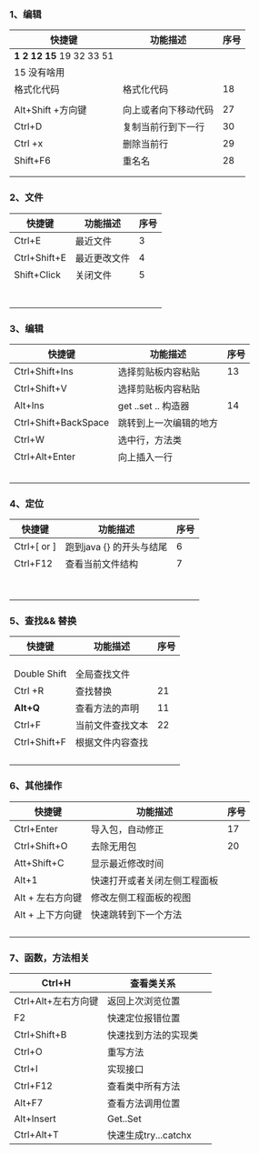 ### 1、编辑

| 快捷键                        | 功能描述             | 序号 |
| ----------------------------- | -------------------- | ---- |
| **1 2  12  15**  19  32 33 51 |                      |      |
| 15 没有啥用                   |                      |      |
| 格式化代码                    | 格式化代码           | 18   |
|                               |                      |      |
| Alt+Shift +方向键             | 向上或者向下移动代码 | 27   |
| Ctrl+D                        | 复制当前行到下一行   | 30   |
| Ctrl +x                       | 删除当前行           | 29   |
| Shift+F6                      | 重名名               | 28   |
|                               |                      |      |
|                               |                      |      |

### 2、文件

| 快捷键       | 功能描述     | 序号 |
| ------------ | ------------ | ---- |
| Ctrl+E       | 最近文件     | 3    |
| Ctrl+Shift+E | 最近更改文件 | 4    |
| Shift+Click  | 关闭文件     | 5    |
|              |              |      |
|              |              |      |
|              |              |      |
|              |              |      |
|              |              |      |
|              |              |      |
|              |              |      |

### 3、编辑

| 快捷键               | 功能描述               | 序号 |
| -------------------- | ---------------------- | ---- |
| Ctrl+Shift+Ins       | 选择剪贴板内容粘贴     | 13   |
| Ctrl+Shift+V         | 选择剪贴板内容粘贴     |      |
| Alt+Ins              | get ..set .. 构造器    | 14   |
| Ctrl+Shift+BackSpace | 跳转到上一次编辑的地方 |      |
| Ctrl+W               | 选中行，方法类         |      |
| Ctrl+Alt+Enter       | 向上插入一行           |      |
|                      |                        |      |
|                      |                        |      |
|                      |                        |      |
|                      |                        |      |
|                      |                        |      |

### 4、定位

| 快捷键      | 功能描述                 | 序号 |
| ----------- | ------------------------ | ---- |
| Ctrl+[ or ] | 跑到java {} 的开头与结尾 | 6    |
| Ctrl+F12    | 查看当前文件结构         | 7    |
|             |                          |      |
|             |                          |      |
|             |                          |      |
|             |                          |      |
|             |                          |      |
|             |                          |      |
|             |                          |      |
|             |                          |      |

###  5、查找&& 替换

| 快捷键       | 功能描述         | 序号 |
| ------------ | ---------------- | ---- |
|              |                  |      |
|              |                  |      |
|              |                  |      |
| Double Shift | 全局查找文件     |      |
| Ctrl +R      | 查找替换         | 21   |
| **Alt+Q**    | 查看方法的声明   | 11   |
| Ctrl+F       | 当前文件查找文本 | 22   |
| Ctrl+Shift+F | 根据文件内容查找 |      |
|              |                  |      |
|              |                  |      |
|              |                  |      |
|              |                  |      |

### 6、其他操作



| 快捷键           | 功能描述                     | 序号 |
| ---------------- | ---------------------------- | ---- |
| Ctrl+Enter       | 导入包，自动修正             | 17   |
| Ctrl+Shift+O     | 去除无用包                   | 20   |
| Att+Shift+C      | 显示最近修改时间             |      |
| Alt+1            | 快速打开或者关闭左侧工程面板 |      |
| Alt + 左右方向键 | 修改左侧工程面板的视图       |      |
| Alt + 上下方向键 | 快速跳转到下一个方法         |      |
|                  |                              |      |
|                  |                              |      |
|                  |                              |      |
|                  |                              |      |

### 7、函数，方法相关

| Ctrl+H              | 查看类关系           |      |
| ------------------- | -------------------- | ---- |
| Ctrl+Alt+左右方向键 | 返回上次浏览位置     |      |
| F2                  | 快速定位报错位置     |      |
| Ctrl+Shift+B        | 快速找到方法的实现类 |      |
| Ctrl+O              | 重写方法             |      |
| Ctrl+I              | 实现接口             |      |
| Ctrl+F12            | 查看类中所有方法     |      |
| Alt+F7              | 查看方法调用位置     |      |
| Alt+Insert          | Get..Set             |      |
| Ctrl+Alt+T          | 快速生成try...catchx |      |

